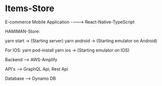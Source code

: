 # Items-Store


E-commerce Mobile Application ----> React-Native-TypeScript


HAMIMAN-Store:


yarn start -> (Starting server)
yarn android -> (Starting emulator on Android)


For IOS:
yarn pod-install
yarn ios -> (Starting emulator on IOS)


Backend --> AWS-Amplify

API's --> GraphQL Api, Rest Api

Database --> Dynamo DB
